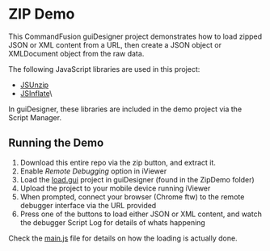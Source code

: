 # ZIP Demo

This CommandFusion guiDesigner project demonstrates how to load zipped JSON or XML content from a URL, then create a JSON object or XMLDocument object from the raw data.

The following JavaScript libraries are used in this project:
*  [JSUnzip](https://github.com/augustl/js-unzip)
*  [JSInflate](https://github.com/augustl/js-inflate)\

In guiDesigner, these libraries are included in the demo project via the Script Manager.

## Running the Demo
1. Download this entire repo via the zip button, and extract it.
1. Enable *Remote Debugging* option in iViewer
1. Load the [load.gui](https://github.com/CommandFusion/DemoUserInterfaces/blob/master/ZipDemo/load.gui) project in guiDesigner (found in the ZipDemo folder)
1. Upload the project to your mobile device running iViewer
1. When prompted, connect your browser (Chrome ftw) to the remote debugger interface via the URL provided
1. Press one of the buttons to load either JSON or XML content, and watch the debugger Script Log for details of whats happening

Check the [main.js](https://github.com/CommandFusion/DemoUserInterfaces/blob/master/ZipDemo/main.js) file for details on how the loading is actually done.